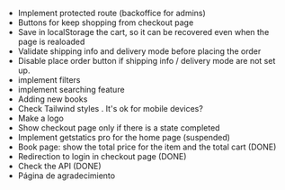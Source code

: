 * Implement protected route (backoffice for admins)
* Buttons for keep shopping from checkout page
* Save in localStorage the cart, so it can be recovered even when the page is realoaded
* Validate shipping info and delivery mode before placing the order
* Disable place order button if shipping info / delivery mode are not set up.
* implement filters
* implement searching feature
* Adding new books
* Check Tailwind styles . It's ok for mobile devices?
* Make a logo
* Show checkout page only if there is a state completed  
* Implement getstatics pro for the home page (suspended)
* Book page: show the total price for the item and the total cart (DONE)
* Redirection to login in checkout page (DONE)
* Check the API (DONE)
* Página de agradecimiento